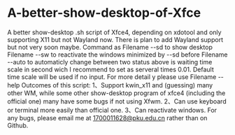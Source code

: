 # A-better-show-desktop-of-Xfce
A better show-desktop .sh script of Xfce4, depending on xdotool and only supporting X11 but not Wayland now. There is plan to add Wayland support but not very soon maybe. 
Command as
  Filename --sd <time>      to show desktop
  Filename --sw <time>      to reactivate the windows minimized by --sd before
  Filename --auto <time>    to automaticly change between two status above
<time> is waiting time scale in second wich I recommend to set as serveral times 0.01. Default time scale will be used if no input. For more detail y please use Filename --help
Outcomes of this script:
  1、Support kwin_x11 and (guessing) many other WM, while some other show-desktop program of xfce4 (including the official one) many have some bugs if not using Xfwm.
  2、Can use keyboard or terminal more easily than official one.
  3、Can reactivate windows.
 For any bugs, please email me at 1700011628@pku.edu.cn rather than on Github.


